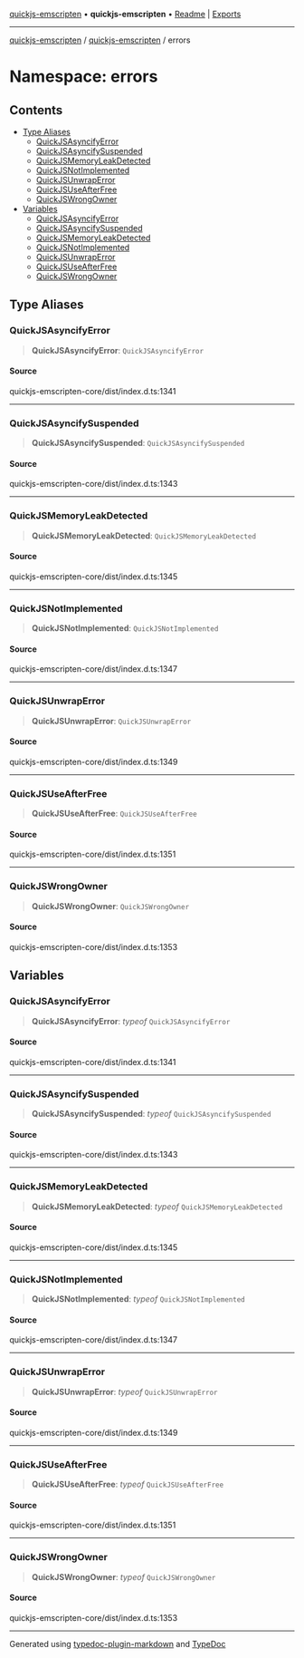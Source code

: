 [quickjs-emscripten](../../../packages.md) • **quickjs-emscripten** • [Readme](../../README.md) \| [Exports](../../exports.md)

***

[quickjs-emscripten](../../../packages.md) / [quickjs-emscripten](../../exports.md) / errors

# Namespace: errors

## Contents

- [Type Aliases](README.md#type-aliases)
  - [QuickJSAsyncifyError](README.md#quickjsasyncifyerror)
  - [QuickJSAsyncifySuspended](README.md#quickjsasyncifysuspended)
  - [QuickJSMemoryLeakDetected](README.md#quickjsmemoryleakdetected)
  - [QuickJSNotImplemented](README.md#quickjsnotimplemented)
  - [QuickJSUnwrapError](README.md#quickjsunwraperror)
  - [QuickJSUseAfterFree](README.md#quickjsuseafterfree)
  - [QuickJSWrongOwner](README.md#quickjswrongowner)
- [Variables](README.md#variables)
  - [QuickJSAsyncifyError](README.md#quickjsasyncifyerror-1)
  - [QuickJSAsyncifySuspended](README.md#quickjsasyncifysuspended-1)
  - [QuickJSMemoryLeakDetected](README.md#quickjsmemoryleakdetected-1)
  - [QuickJSNotImplemented](README.md#quickjsnotimplemented-1)
  - [QuickJSUnwrapError](README.md#quickjsunwraperror-1)
  - [QuickJSUseAfterFree](README.md#quickjsuseafterfree-1)
  - [QuickJSWrongOwner](README.md#quickjswrongowner-1)

## Type Aliases

### QuickJSAsyncifyError

> **QuickJSAsyncifyError**: `QuickJSAsyncifyError`

#### Source

quickjs-emscripten-core/dist/index.d.ts:1341

***

### QuickJSAsyncifySuspended

> **QuickJSAsyncifySuspended**: `QuickJSAsyncifySuspended`

#### Source

quickjs-emscripten-core/dist/index.d.ts:1343

***

### QuickJSMemoryLeakDetected

> **QuickJSMemoryLeakDetected**: `QuickJSMemoryLeakDetected`

#### Source

quickjs-emscripten-core/dist/index.d.ts:1345

***

### QuickJSNotImplemented

> **QuickJSNotImplemented**: `QuickJSNotImplemented`

#### Source

quickjs-emscripten-core/dist/index.d.ts:1347

***

### QuickJSUnwrapError

> **QuickJSUnwrapError**: `QuickJSUnwrapError`

#### Source

quickjs-emscripten-core/dist/index.d.ts:1349

***

### QuickJSUseAfterFree

> **QuickJSUseAfterFree**: `QuickJSUseAfterFree`

#### Source

quickjs-emscripten-core/dist/index.d.ts:1351

***

### QuickJSWrongOwner

> **QuickJSWrongOwner**: `QuickJSWrongOwner`

#### Source

quickjs-emscripten-core/dist/index.d.ts:1353

## Variables

### QuickJSAsyncifyError

> **QuickJSAsyncifyError**: *typeof* `QuickJSAsyncifyError`

#### Source

quickjs-emscripten-core/dist/index.d.ts:1341

***

### QuickJSAsyncifySuspended

> **QuickJSAsyncifySuspended**: *typeof* `QuickJSAsyncifySuspended`

#### Source

quickjs-emscripten-core/dist/index.d.ts:1343

***

### QuickJSMemoryLeakDetected

> **QuickJSMemoryLeakDetected**: *typeof* `QuickJSMemoryLeakDetected`

#### Source

quickjs-emscripten-core/dist/index.d.ts:1345

***

### QuickJSNotImplemented

> **QuickJSNotImplemented**: *typeof* `QuickJSNotImplemented`

#### Source

quickjs-emscripten-core/dist/index.d.ts:1347

***

### QuickJSUnwrapError

> **QuickJSUnwrapError**: *typeof* `QuickJSUnwrapError`

#### Source

quickjs-emscripten-core/dist/index.d.ts:1349

***

### QuickJSUseAfterFree

> **QuickJSUseAfterFree**: *typeof* `QuickJSUseAfterFree`

#### Source

quickjs-emscripten-core/dist/index.d.ts:1351

***

### QuickJSWrongOwner

> **QuickJSWrongOwner**: *typeof* `QuickJSWrongOwner`

#### Source

quickjs-emscripten-core/dist/index.d.ts:1353

***

Generated using [typedoc-plugin-markdown](https://www.npmjs.com/package/typedoc-plugin-markdown) and [TypeDoc](https://typedoc.org/)
